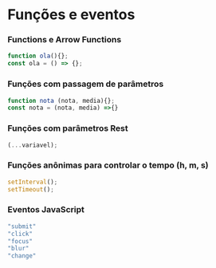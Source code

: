 # Funções e eventos

### Functions e Arrow Functions

```js
function ola(){};
const ola = () => {};
```



### Funções com passagem de parâmetros

```js
function nota (nota, media){};
const nota = (nota, media) =>{} 
```



### Funções com parâmetros Rest

```js
(...variavel);
```



### Funções anônimas para controlar o tempo (h, m, s)

```js
setInterval();
setTimeout();
```



### Eventos JavaScript

```js
"submit"
"click"
"focus"
"blur"
"change"
```
